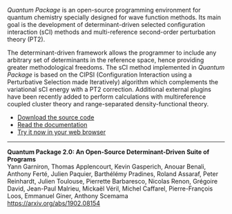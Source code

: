 *Quantum Package* is an open-source programming environment for quantum
chemistry specially designed for wave function methods. Its main goal is the
development of determinant-driven selected configuration interaction (sCI)
methods and multi-reference second-order perturbation theory (PT2).

The determinant-driven framework allows the programmer to include any arbitrary
set of determinants in the reference space, hence providing greater
methodological freedoms. The sCI method implemented in *Quantum Package* is
based on the CIPSI (Configuration Interaction using a Perturbative Selection
made Iteratively) algorithm which complements the variational sCI energy with a
PT2 correction.  Additional external plugins have been recently added to
perform calculations with multireference coupled cluster theory and
range-separated density-functional theory.


* [Download the source code](http://github.com/QuantumPackage/qp2/releases/latest)
* [Read the documentation](https://quantum-package.readthedocs.io)
* [Try it now in your web browser](/page/try)

-----------------

**Quantum Package 2.0: An Open-Source Determinant-Driven Suite of Programs**\
Yann Garniron, Thomas Applencourt, Kevin Gasperich, Anouar Benali, Anthony Ferté, Julien Paquier, Barthélémy Pradines, Roland Assaraf, Peter Reinhardt, Julien Toulouse, Pierrette Barbaresco, Nicolas Renon, Grégoire David, Jean-Paul Malrieu, Mickaël Véril, Michel Caffarel, Pierre-François Loos, Emmanuel Giner, Anthony Scemama\
https://arxiv.org/abs/1902.08154

